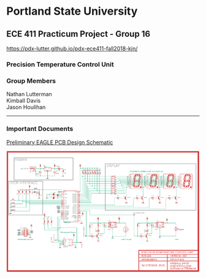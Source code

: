 # Portland State University

## ECE 411 Practicum Project - Group 16

https://pdx-lutter.github.io/pdx-ece411-fall2018-kjn/



### Precision Temperature Control Unit



### Group Members

Nathan Lutterman  
Kimball Davis  
Jason Houlihan   

---

### Important Documents

[Preliminary EAGLE PCB Design Schematic](docs/schematics/preliminary.sch)

![Preliminary Schematic Thumbnail](docs/schematics/images/preliminary.png)